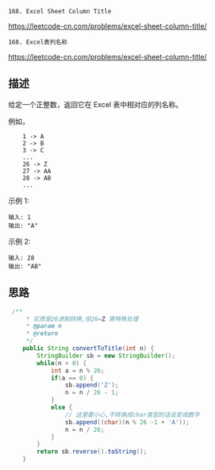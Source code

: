 `168. Excel Sheet Column Title`

<https://leetcode-cn.com/problems/excel-sheet-column-title/>

`168. Excel表列名称`

<https://leetcode-cn.com/problems/excel-sheet-column-title/>

## 描述

给定一个正整数，返回它在 Excel 表中相对应的列名称。

例如，
```
    1 -> A
    2 -> B
    3 -> C
    ...
    26 -> Z
    27 -> AA
    28 -> AB 
    ...
```
示例 1:
```
输入: 1
输出: "A"
```
示例 2:
```
输入: 28
输出: "AB"
```

## 思路

```java
 /**
     * 实质是26进制转换,但26=Z 需特殊处理
     * @param n
     * @return
     */
    public String convertToTitle(int n) {
        StringBuilder sb = new StringBuilder();
        while(n > 0) {
            int a = n % 26;
            if(a == 0) {
                sb.append('Z');
                n = n / 26 - 1;
            }
            else {
                // 这里要小心,不转换成char类型的话会变成数字
                sb.append((char)(n % 26 -1 + 'A'));
                n = n / 26;
            }
        }
        return sb.reverse().toString();
    }
```